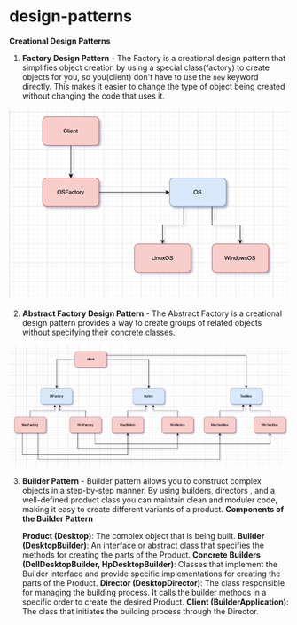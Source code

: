 # design-patterns
**Creational Design Patterns**
1. **Factory Design Pattern** - The Factory is a creational design pattern that simplifies object creation by using a special class(factory)
to create objects for you, so you(client) don't have to use the `new` keyword directly. This makes it easier to change the
type of object being created without changing the code that uses it.

![img_3.png](img_3.png)

2. **Abstract Factory Design Pattern** - The Abstract Factory is a creational design pattern provides a way to create groups of related
objects without specifying their concrete classes.

![img_2.png](img_2.png)

3. **Builder Pattern** - Builder pattern allows you to construct complex objects in  a step-by-step manner. By using builders, directors
, and a well-defined product class you can maintain clean and moduler code, making it easy to create different variants of a product.
   **Components of the Builder Pattern**

   **Product (Desktop)**: The complex object that is being built.
   **Builder (DesktopBuilder)**: An interface or abstract class that specifies the methods for creating the parts of the Product.
   **Concrete Builders (DellDesktopBuilder, HpDesktopBuilder)**: Classes that implement the Builder interface and provide specific implementations for creating the parts of the Product.
   **Director (DesktopDirector)**: The class responsible for managing the building process. It calls the builder methods in a specific order to create the desired Product.
   **Client (BuilderApplication)**: The class that initiates the building process through the Director.